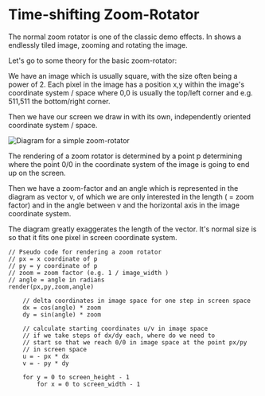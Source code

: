 Time-shifting Zoom-Rotator
==========================

The normal zoom rotator is one of the classic demo effects. In shows a endlessly tiled image, zooming and rotating the image.

Let's go to some theory for the basic zoom-rotator:

We have an image which is usually square, with the size often being a power of 2. Each pixel in the image has a position x,y within the image's coordinate system / space where
0,0 is usually the top/left corner and e.g. 511,511 the bottom/right corner. 

Then we have our screen we draw in with its own, independently oriented coordinate system / space. 

![Diagram for a simple zoom-rotator](https://github.com/fforw/jamrot/blob/master/image/zoomrot.png?raw=true)

The rendering of a zoom rotator is determined by a point p determining where the point 0/0 in the coordinate system of the image is going to end up on the screen.

Then we have a zoom-factor and an angle which is represented in the diagram as vector v, of which we are only interested in the length ( = zoom factor)
and in the angle between v and the horizontal axis in the image coordinate system.

The diagram greatly exaggerates the length of the vector. It's normal size is so that it fits one pixel in screen coordinate system.

    // Pseudo code for rendering a zoom rotator
    // px = x coordinate of p
    // py = y coordinate of p
    // zoom = zoom factor (e.g. 1 / image_width )
    // angle = angle in radians
    render(px,py,zoom,angle)
        
        // delta coordinates in image space for one step in screen space
        dx = cos(angle) * zoom
        dy = sin(angle) * zoom
        
        // calculate starting coordinates u/v in image space 
        // if we take steps of dx/dy each, where do we need to 
        // start so that we reach 0/0 in image space at the point px/py 
        // in screen space
        u = - px * dx 
        v = - py * dy
        
        for y = 0 to screen_height - 1
            for x = 0 to screen_width - 1
        